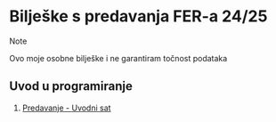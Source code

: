 # Bilješke s predavanja FER-a 24/25
> [!Note]
> Ovo moje osobne bilješke i ne garantiram točnost podataka


## Uvod u programiranje
1. [Predavanje - Uvodni sat](predavanja/uup--uvod-u-programiranje/P01-uvodni_sat.md)

